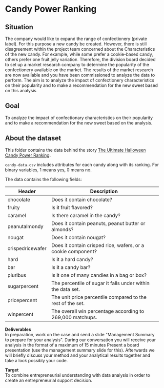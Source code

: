 # Candy Power Ranking



## **Situation**

The company would like to expand the range of confectionery (private label). For this purpose a new candy
be created. However, there is still disagreement within the project team concerned about the
Characteristics of the new candy. For example, while some prefer a cookie-based candy, others prefer one
fruit jelly variation. Therefore, the division board decided to set up a market research company
to determine the popularity of the confectionery available on the market. 
The results of the market research are now available and you have been commissioned to analyze the data
to perform. The aim is to analyze the impact of confectionery characteristics on their popularity
and to make a recommendation for the new sweet based on this analysis.

## **Goal**
To analyze the impact of confectionary characteristics on their popularity and to make a recommendation for the new sweet based on the analysis.

## **About the dataset**

This folder contains the data behind the story [The Ultimate Halloween Candy Power Ranking](http://fivethirtyeight.com/features/the-ultimate-halloween-candy-power-ranking/).

`candy-data.csv` includes attributes for each candy along with its ranking. For binary variables, 1 means yes, 0 means no.

The data contains the following fields:

Header | Description
-------|------------
chocolate | Does it contain chocolate?
fruity | Is it fruit flavored?
caramel | Is there caramel in the candy?
peanutalmondy | Does it contain peanuts, peanut butter or almonds?
nougat | Does it contain nougat?
crispedricewafer | Does it contain crisped rice, wafers, or a cookie component?
hard | Is it a hard candy?
bar | Is it a candy bar?
pluribus | Is it one of many candies in a bag or box?
sugarpercent | The percentile of sugar it falls under within the data set.
pricepercent | The unit price percentile compared to the rest of the set.
winpercent | The overall win percentage according to 269,000 matchups.



**Deliverables** <br>
In preparation, work on the case and send a slide "Management Summary
to prepare for your analysis".
During our conversation you will receive your analysis in the format of a maximum of 15 minutes
Present a board presentation (use the management summary slide for this).
Afterwards we will briefly discuss your method and your analytical results together and take a look
possibly your code.

**Target** <br>
To combine entrepreneurial understanding with data analysis in order to create an entrepreneurial
support decision.

 

